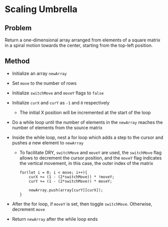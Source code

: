 # Scaling Umbrella

## Problem
Return a one-dimensional array arranged from elements of a square matrix in a spiral motion towards the center, starting from the top-left position.

## Method
- Initialize an array ```newArray```
- Set ```move``` to the number of rows
- Initialize ```switchMove``` and ```moveY``` flags to ```false```
- Initialize ```curX``` and ```curY``` as ```-1``` and ```0``` respectively
    - The initial X position will be incremented at the start of the loop
- Do a while loop until the number of elements in the ```newArray``` reaches the number of elements from the source matrix
- Inside the while loop, nest a for loop which adds a step to the cursor and pushes a new element to ```newArray```
    - To facilitate DRY, ```switchMove``` and ```moveY``` are used, the ```switchMove``` flag allows to decrement the cursor position, and the ```moveY``` flag indicates the vertical movement, in this case, the outer index of the matrix
        ```
        for(let i = 0; i < move; i++){
            curX += (1 - (2*switchMove)) * !moveY;
            curY += (1 - (2*switchMove)) * moveY;

            newArray.push(array[curY][curX]);
        }
        ```
- After the for loop, if ```moveY``` is set, then toggle ```switchMove```. Otherwise, decrement ```move```

- Return ```newArray``` after the while loop ends
